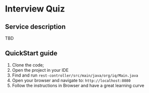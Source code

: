 # Interview Quiz

## Service description
TBD

## QuickStart guide
1. Clone the code;
2. Open the project in your IDE
3. Find and run `rest-controller/src/main/java/org/iq/Main.java`
4. Open your browser and navigate to: `http://localhost:8080`
5. Follow the instructions in Browser and have a great learning curve
